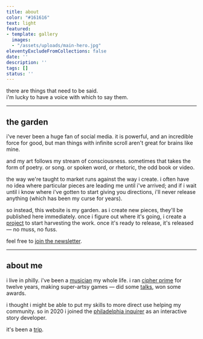 ```yaml
---
title: about
color: "#161616"
text: light
featured:
- template: gallery
  images:
  - "/assets/uploads/main-hero.jpg"
eleventyExcludeFromCollections: false
date: ''
description: ''
tags: []
status: ''
---
```

there are things that need to be said.  
i'm lucky to have a voice with which to say them.

***

## the garden

i've never been a huge fan of social media. it is powerful, and an incredible force for good, but man things with infinite scroll aren't great for brains like mine.

and my art follows my stream of consciousness. sometimes that takes the form of poetry. or song. or spoken word, or rhetoric, the odd book or video.

the way we're taught to market runs against the way i create. i often have no idea where particular pieces are leading me until i've arrived; and if i wait until i know where i've gotten to start giving you directions, i'll never release anything (which has been my curse for years).

so instead, this website is my garden. as i create new pieces, they'll be published here immediately. once i figure out where it's going, i create a [project](/projects) to start harvesting the work. once it's ready to release, it's released — no muss, no fuss.

feel free to [join the newsletter](/follow).

***

## about me

i live in philly. i've been a [musician](/collections/music) my whole life. i ran [cipher prime](//cipherprime.com) for twelve years, making super-artsy games — did some [talks](/collections/talks), won some awards.

i thought i might be able to put my skills to more direct use helping my community. so in 2020 i joined the [philadelphia inquirer](//inquirer.com) as an interactive story developer.

it's been a [trip](//www.nytimes.com/2020/06/06/business/media/editor-philadephia-inquirer-resigns.html).
